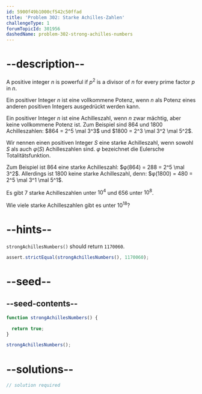 ```yaml
---
id: 5900f49b1000cf542c50ffad
title: 'Problem 302: Starke Achilles-Zahlen'
challengeType: 1
forumTopicId: 301956
dashedName: problem-302-strong-achilles-numbers
---
```


# --description--

A positive integer $n$ is powerful if $p^2$ is a divisor of $n$ for every prime factor $p$ in $n$.

Ein positiver Integer $n$ ist eine vollkommene Potenz, wenn $n$ als Potenz eines anderen positiven Integers ausgedrückt werden kann.

Ein positiver Integer $n$ ist eine Achilleszahl, wenn $n$ zwar mächtig, aber keine vollkommene Potenz ist. Zum Beispiel sind 864 und 1800 Achilleszahlen: $864 = 2^5 \mal 3^3$ und $1800 = 2^3 \mal 3^2 \mal 5^2$.

Wir nennen einen positiven Integer $S$ eine starke Achilleszahl, wenn sowohl $S$ als auch $φ(S)$ Achilleszahlen sind. $φ$ bezeichnet die Eulersche Totalitätsfunktion.

Zum Beispiel ist 864 eine starke Achilleszahl: $φ(864) = 288 = 2^5 \mal 3^2$. Allerdings ist 1800 keine starke Achilleszahl, denn: $φ(1800) = 480 = 2^5 \mal 3^1 \mal 5^1$.

Es gibt 7 starke Achilleszahlen unter ${10}^4$ und 656 unter ${10}^8$.

Wie viele starke Achilleszahlen gibt es unter ${10}^{18}$?

# --hints--

`strongAchillesNumbers()` should return `1170060`.

```js
assert.strictEqual(strongAchillesNumbers(), 1170060);
```

# --seed--

## --seed-contents--

```js
function strongAchillesNumbers() {

  return true;
}

strongAchillesNumbers();
```

# --solutions--

```js
// solution required
```
